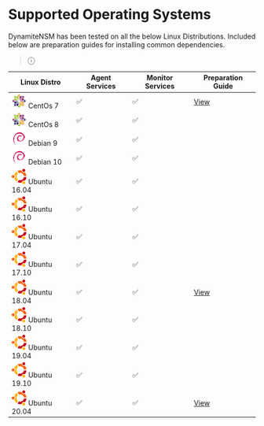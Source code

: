 # Supported Operating Systems

DynamiteNSM has been tested on all the below Linux Distributions. Included below are preparation guides for installing 
common dependencies. 

> ⓘ 


| **Linux Distro**                                                           | **Agent Services** | **Monitor Services** | **Preparation Guide**                                      |
|----------------------------------------------------------------------------|--------------------|----------------------|------------------------------------------------------|
| ![centos-logo](../data/img/operating_system_icons/centos.png) CentOs 7     | ✅                  | ✅                    | [View](/requirements/os_setup_guides/01_centos7)    |
| ![centos-logo](../data/img/operating_system_icons/centos.png) CentOs 8     | ✅                  | ✅                    |                                                     |
| ![debian-logo](../data/img/operating_system_icons/debian.png) Debian 9     | ✅                  | ✅                    |                                                     |
| ![debian-logo](../data/img/operating_system_icons/debian.png) Debian 10    | ✅                  | ✅                    |                                                     |
| ![ubuntu-logo](../data/img/operating_system_icons/ubuntu.png) Ubuntu 16.04 | ✅                  | ✅                    |                                                     |
| ![ubuntu-logo](../data/img/operating_system_icons/ubuntu.png) Ubuntu 16.10 | ✅                  | ✅                    |                                                     |
| ![ubuntu-logo](../data/img/operating_system_icons/ubuntu.png) Ubuntu 17.04 | ✅                  | ✅                    |                                                     |
| ![ubuntu-logo](../data/img/operating_system_icons/ubuntu.png) Ubuntu 17.10 | ✅                  | ✅                    |                                                     |
| ![ubuntu-logo](../data/img/operating_system_icons/ubuntu.png) Ubuntu 18.04 | ✅                  | ✅                    | [View](/requirements/os_setup_guides/09_ubuntu1804)                                                    |
| ![ubuntu-logo](../data/img/operating_system_icons/ubuntu.png) Ubuntu 18.10 | ✅                  | ✅                    |                                                     |
| ![ubuntu-logo](../data/img/operating_system_icons/ubuntu.png) Ubuntu 19.04 | ✅                  | ✅                    |                                                     |
| ![ubuntu-logo](../data/img/operating_system_icons/ubuntu.png) Ubuntu 19.10 | ✅                  | ✅                    |                                                     |
| ![ubuntu-logo](../data/img/operating_system_icons/ubuntu.png) Ubuntu 20.04 | ✅                  | ✅                    | [View](/requirements/os_setup_guides/13_ubuntu2004) |